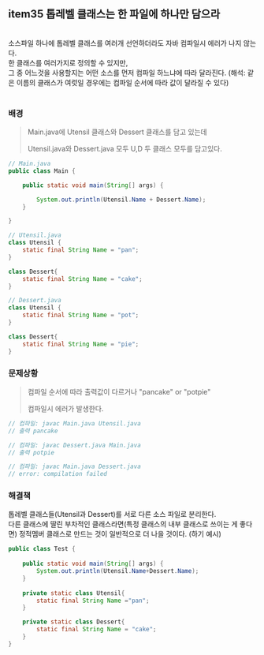 ## item35 톱레벨 클래스는 한 파일에 하나만 담으라
<br>
소스파일 하나에 톱레벨 클래스를 여러개 선언하더라도 자바 컴파일시 에러가 나지 않는다. <br>
한 클래스를 여러가지로 정의할 수 있지만, <br>
그 중 어느것을 사용할지는 어떤 소스를 먼저 컴파일 하느냐에 따라 달라진다. (해석: 같은 이름의 클래스가 여럿일 경우에는 컴파일 순서에 따라 값이 달라질 수 있다) <br>

<br>

### 배경

> 
> Main.java에 Utensil 클래스와 Dessert 클래스를 담고 있는데 
> 
> Utensil.java와 Dessert.java 모두 U,D 두 클래스 모두를 담고있다. 





```java
// Main.java
public class Main {

	public static void main(String[] args) {

		System.out.println(Utensil.Name + Dessert.Name);		
	}

}

```

```java
// Utensil.java
class Utensil {
	static final String Name = "pan";
}

class Dessert{
	static final String Name = "cake";
}
```

```java
// Dessert.java
class Utensil {
	static final String Name = "pot";
}

class Dessert{
	static final String Name = "pie";
}

```
### 문제상황


>컴파일 순서에 따라 출력값이 다르거나 "pancake" or "potpie"
>
>컴파일시 에러가 발생한다. 

```java
// 컴파일: javac Main.java Utensil.java
// 출력 pancake

// 컴파일: javac Dessert.java Main.java
// 출력 potpie

// 컴파일: javac Main.java Dessert.java
// error: compilation failed

```

### 해결책
톱레벨 클래스들(Utensil과 Dessert)를 서로 다른 소스 파일로 분리한다.<br>
다른 클래스에 딸린 부차적인 클래스라면(특정 클래스의 내부 클래스로 쓰이는 게 좋다면) 정적멤버 클래스로 만드는 것이 일반적으로 더 나을 것이다. (하기 예시)

```java
public class Test {
	
	public static void main(String[] args) {
		System.out.println(Utensil.Name+Dessert.Name);
	}
	
	private static class Utensil{
		static final String Name ="pan";
	}

	private static class Dessert{
		static final String Name = "cake";
	}
}
```
